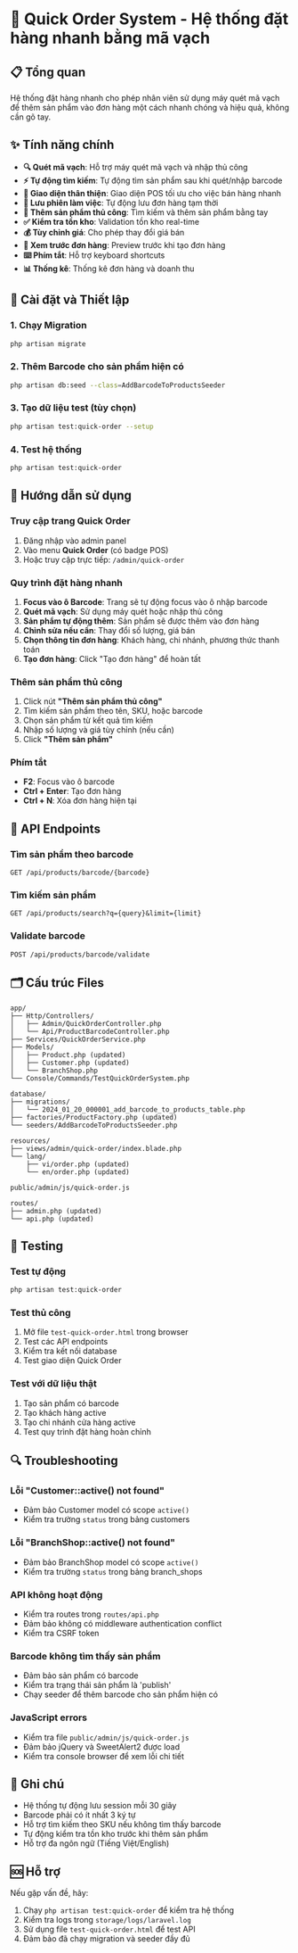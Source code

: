 # 🧾 Quick Order System - Hệ thống đặt hàng nhanh bằng mã vạch

## 📋 Tổng quan

Hệ thống đặt hàng nhanh cho phép nhân viên sử dụng máy quét mã vạch để thêm sản phẩm vào đơn hàng một cách nhanh chóng và hiệu quả, không cần gõ tay.

## ✨ Tính năng chính

- **🔍 Quét mã vạch**: Hỗ trợ máy quét mã vạch và nhập thủ công
- **⚡ Tự động tìm kiếm**: Tự động tìm sản phẩm sau khi quét/nhập barcode
- **📱 Giao diện thân thiện**: Giao diện POS tối ưu cho việc bán hàng nhanh
- **💾 Lưu phiên làm việc**: Tự động lưu đơn hàng tạm thời
- **🎯 Thêm sản phẩm thủ công**: Tìm kiếm và thêm sản phẩm bằng tay
- **✅ Kiểm tra tồn kho**: Validation tồn kho real-time
- **💰 Tùy chỉnh giá**: Cho phép thay đổi giá bán
- **👀 Xem trước đơn hàng**: Preview trước khi tạo đơn hàng
- **⌨️ Phím tắt**: Hỗ trợ keyboard shortcuts
- **📊 Thống kê**: Thống kê đơn hàng và doanh thu

## 🚀 Cài đặt và Thiết lập

### 1. Chạy Migration

```bash
php artisan migrate
```

### 2. Thêm Barcode cho sản phẩm hiện có

```bash
php artisan db:seed --class=AddBarcodeToProductsSeeder
```

### 3. Tạo dữ liệu test (tùy chọn)

```bash
php artisan test:quick-order --setup
```

### 4. Test hệ thống

```bash
php artisan test:quick-order
```

## 📖 Hướng dẫn sử dụng

### Truy cập trang Quick Order

1. Đăng nhập vào admin panel
2. Vào menu **Quick Order** (có badge POS)
3. Hoặc truy cập trực tiếp: `/admin/quick-order`

### Quy trình đặt hàng nhanh

1. **Focus vào ô Barcode**: Trang sẽ tự động focus vào ô nhập barcode
2. **Quét mã vạch**: Sử dụng máy quét hoặc nhập thủ công
3. **Sản phẩm tự động thêm**: Sản phẩm sẽ được thêm vào đơn hàng
4. **Chỉnh sửa nếu cần**: Thay đổi số lượng, giá bán
5. **Chọn thông tin đơn hàng**: Khách hàng, chi nhánh, phương thức thanh toán
6. **Tạo đơn hàng**: Click "Tạo đơn hàng" để hoàn tất

### Thêm sản phẩm thủ công

1. Click nút **"Thêm sản phẩm thủ công"**
2. Tìm kiếm sản phẩm theo tên, SKU, hoặc barcode
3. Chọn sản phẩm từ kết quả tìm kiếm
4. Nhập số lượng và giá tùy chỉnh (nếu cần)
5. Click **"Thêm sản phẩm"**

### Phím tắt

- **F2**: Focus vào ô barcode
- **Ctrl + Enter**: Tạo đơn hàng
- **Ctrl + N**: Xóa đơn hàng hiện tại

## 🔧 API Endpoints

### Tìm sản phẩm theo barcode
```
GET /api/products/barcode/{barcode}
```

### Tìm kiếm sản phẩm
```
GET /api/products/search?q={query}&limit={limit}
```

### Validate barcode
```
POST /api/products/barcode/validate
```

## 🗂️ Cấu trúc Files

```
app/
├── Http/Controllers/
│   ├── Admin/QuickOrderController.php
│   └── Api/ProductBarcodeController.php
├── Services/QuickOrderService.php
├── Models/
│   ├── Product.php (updated)
│   ├── Customer.php (updated)
│   └── BranchShop.php
└── Console/Commands/TestQuickOrderSystem.php

database/
├── migrations/
│   └── 2024_01_20_000001_add_barcode_to_products_table.php
├── factories/ProductFactory.php (updated)
└── seeders/AddBarcodeToProductsSeeder.php

resources/
├── views/admin/quick-order/index.blade.php
└── lang/
    ├── vi/order.php (updated)
    └── en/order.php (updated)

public/admin/js/quick-order.js

routes/
├── admin.php (updated)
└── api.php (updated)
```

## 🧪 Testing

### Test tự động
```bash
php artisan test:quick-order
```

### Test thủ công
1. Mở file `test-quick-order.html` trong browser
2. Test các API endpoints
3. Kiểm tra kết nối database
4. Test giao diện Quick Order

### Test với dữ liệu thật
1. Tạo sản phẩm có barcode
2. Tạo khách hàng active
3. Tạo chi nhánh cửa hàng active
4. Test quy trình đặt hàng hoàn chỉnh

## 🔍 Troubleshooting

### Lỗi "Customer::active() not found"
- Đảm bảo Customer model có scope `active()`
- Kiểm tra trường `status` trong bảng customers

### Lỗi "BranchShop::active() not found"
- Đảm bảo BranchShop model có scope `active()`
- Kiểm tra trường `status` trong bảng branch_shops

### API không hoạt động
- Kiểm tra routes trong `routes/api.php`
- Đảm bảo không có middleware authentication conflict
- Kiểm tra CSRF token

### Barcode không tìm thấy sản phẩm
- Đảm bảo sản phẩm có barcode
- Kiểm tra trạng thái sản phẩm là 'publish'
- Chạy seeder để thêm barcode cho sản phẩm hiện có

### JavaScript errors
- Kiểm tra file `public/admin/js/quick-order.js`
- Đảm bảo jQuery và SweetAlert2 được load
- Kiểm tra console browser để xem lỗi chi tiết

## 📝 Ghi chú

- Hệ thống tự động lưu session mỗi 30 giây
- Barcode phải có ít nhất 3 ký tự
- Hỗ trợ tìm kiếm theo SKU nếu không tìm thấy barcode
- Tự động kiểm tra tồn kho trước khi thêm sản phẩm
- Hỗ trợ đa ngôn ngữ (Tiếng Việt/English)

## 🆘 Hỗ trợ

Nếu gặp vấn đề, hãy:
1. Chạy `php artisan test:quick-order` để kiểm tra hệ thống
2. Kiểm tra logs trong `storage/logs/laravel.log`
3. Sử dụng file `test-quick-order.html` để test API
4. Đảm bảo đã chạy migration và seeder đầy đủ
